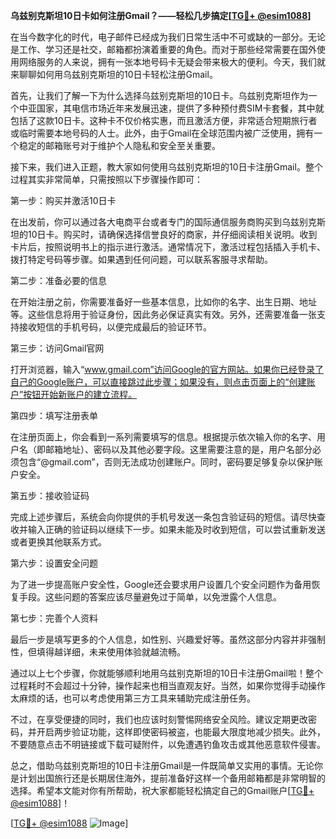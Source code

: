 **乌兹别克斯坦10日卡如何注册Gmail？——轻松几步搞定[[TG💪+ @esim1088](https://t.me/s/esim1088)]**

在当今数字化的时代，电子邮件已经成为我们日常生活中不可或缺的一部分。无论是工作、学习还是社交，邮箱都扮演着重要的角色。而对于那些经常需要在国外使用网络服务的人来说，拥有一张本地号码卡无疑会带来极大的便利。今天，我们就来聊聊如何用乌兹别克斯坦的10日卡轻松注册Gmail。

首先，让我们了解一下为什么选择乌兹别克斯坦的10日卡。乌兹别克斯坦作为一个中亚国家，其电信市场近年来发展迅速，提供了多种预付费SIM卡套餐，其中就包括了这款10日卡。这种卡不仅价格实惠，而且激活方便，非常适合短期旅行者或临时需要本地号码的人士。此外，由于Gmail在全球范围内被广泛使用，拥有一个稳定的邮箱账号对于维护个人隐私和安全至关重要。

接下来，我们进入正题，教大家如何使用乌兹别克斯坦的10日卡注册Gmail。整个过程其实非常简单，只需按照以下步骤操作即可：

第一步：购买并激活10日卡

在出发前，你可以通过各大电商平台或者专门的国际通信服务商购买到乌兹别克斯坦的10日卡。购买时，请确保选择信誉良好的商家，并仔细阅读相关说明。收到卡片后，按照说明书上的指示进行激活。通常情况下，激活过程包括插入手机卡、拨打特定号码等步骤。如果遇到任何问题，可以联系客服寻求帮助。

第二步：准备必要的信息

在开始注册之前，你需要准备好一些基本信息，比如你的名字、出生日期、地址等。这些信息将用于验证身份，因此务必保证真实有效。另外，还需要准备一张支持接收短信的手机号码，以便完成最后的验证环节。

第三步：访问Gmail官网

打开浏览器，输入“www.gmail.com”访问Google的官方网站。如果你已经登录了自己的Google账户，可以直接跳过此步骤；如果没有，则点击页面上的“创建账户”按钮开始新账户的建立流程。

第四步：填写注册表单

在注册页面上，你会看到一系列需要填写的信息。根据提示依次输入你的名字、用户名（即邮箱地址）、密码以及其他必要字段。这里需要注意的是，用户名部分必须包含“@gmail.com”，否则无法成功创建账户。同时，密码要足够复杂以保护账户安全。

第五步：接收验证码

完成上述步骤后，系统会向你提供的手机号发送一条包含验证码的短信。请尽快查收并输入正确的验证码以继续下一步。如果未能及时收到短信，可以尝试重新发送或者更换其他联系方式。

第六步：设置安全问题

为了进一步提高账户安全性，Google还会要求用户设置几个安全问题作为备用恢复手段。这些问题的答案应该尽量避免过于简单，以免泄露个人信息。

第七步：完善个人资料

最后一步是填写更多的个人信息，如性别、兴趣爱好等。虽然这部分内容并非强制性，但填得越详细，未来使用体验就越流畅。

通过以上七个步骤，你就能够顺利地用乌兹别克斯坦的10日卡注册Gmail啦！整个过程耗时不会超过十分钟，操作起来也相当直观友好。当然，如果你觉得手动操作太麻烦的话，也可以考虑使用第三方工具来辅助完成注册任务。

不过，在享受便捷的同时，我们也应该时刻警惕网络安全风险。建议定期更改密码，并开启两步验证功能，这样即使密码被盗，也能最大限度地减少损失。此外，不要随意点击不明链接或下载可疑附件，以免遭遇钓鱼攻击或其他恶意软件侵害。

总之，借助乌兹别克斯坦的10日卡注册Gmail是一件既简单又实用的事情。无论你是计划出国旅行还是长期居住海外，提前准备好这样一个备用邮箱都是非常明智的选择。希望本文能对你有所帮助，祝大家都能轻松搞定自己的Gmail账户[[TG💪+ @esim1088](https://t.me/s/esim1088)]！

[[TG💪+ @esim1088](https://t.me/s/esim1088) ![Image](https://i.postimg.cc/4NQfJmqS/Snipaste-2025-05-13-00-14-12.png)]